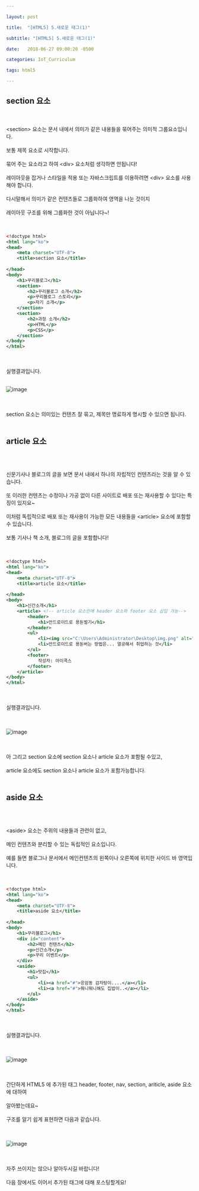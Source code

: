 ```yaml
---

layout: post

title:  "[HTML5] 5.새로운 태그(1)"

subtitle: "[HTML5] 5.새로운 태그(1)"

date:   2018-06-27 09:00:20 -0500

categories: IoT_Curriculum

tags: html5

---
```


## section 요소

<br>
<br>
&lt;section&gt; 요소는 문서 내에서 의미가 같은 내용들을 묶어주는 의미적 그룹요소입니다.
<br>
<br>
보통 제목 요소로 시작합니다.
<br>
<br>
묶어 주는 요소라고 하여 &lt;div&gt; 요소처럼 생각하면 안됩니다!
<br>
<br>
레이아웃을 잡거나 스타일을 적용 또는 자바스크립트를 이용하려면 &lt;div&gt; 요소를 사용해야 합니다.
<br>
<br>
다시말해서 의미가 같은 컨텐츠들로 그룹화하여 영역을 나눈 것이지 
<br>
<br>
레이아웃 구조를 위해 그룹화한 것이 아닙니다~!
<br>
<br>
<br>

```xml
<!doctype html>
<html lang="ko">
<head>
	<meta charset="UTF-8">
	<title>section 요소</title>
	
</head>
<body>
	<h1>꾸리블로그</h1>
	<section>
		<h2>꾸리블로그 소개</h2>
		<p>꾸리블로그 스토리</p>
		<p>자기 소개</p>
	</section>
	<section>
		<h2>과정 소개</h2>
		<p>HTML</p>
		<p>CSS</p>
	</section>
</body>
</html>
```

<br>
<br>
실행결과입니다.
<br>
<br>

![image](/image/HTML5_image/html5_image_05.png)

<br>
<br>
section 요소는 의미있는 컨텐츠 잘 묶고, 제목만 명료하게 명시할 수 있으면 됩니다.

<br>
<br>

## article 요소

<br>
<br>

신문기사나 블로그의 글을 보면 문서 내에서 하나의 자립적인 컨텐츠라는 것을 알 수 있습니다.
<br>
<br>
또 이러한 컨텐츠는 수정이나 가공 없이 다른 사이트로 배포 또는 재사용할 수 있다는 특징이 있지요~
<br>
<br>
이처럼 독립적으로 배포 또는 재사용이 가능한 모든 내용들을 &lt;article&gt; 요소에 포함할 수 있습니다.
<br>
<br>
보통 기사나 책 소개, 블로그의 글을 포함합니다!
<br>
<br>
<br>

```xml
<!doctype html>
<html lang="ko">
<head>
	<meta charset="UTF-8">
	<title>article 요소</title>
	
</head>
<body>
	<h1>신간소개</h1>
	<article> <!-- article 요소안에 header 요소와 footer 요소 삽입 가능-->
		<header>
			<h1>안드로이드로 용돈벌기</h1>
		</header>
		<ul>
			<li><img src="C:\Users\Administrator\Desktop\img.png" alt="안드로이드로 용돈벌기"></li>
			<li>안드로이드로 용돈버는 방법은... 열공해서 취업하는 것</li>
		</ul>
		<footer>
			작성자: 아이콕스
		</footer>
	</article>
</body>
</html>
```

<br>
<br>
실행결과입니다.
<br>
<br>
<br>

![image](/image/HTML5_image/html5_image_06.png)

<br>
<br>
아 그리고 section 요소에 section 요소나 article 요소가 포함될 수있고,
<br>
<br>
article 요소에도 section 요소나 article 요소가 포함가능합니다.

<br>
<br>

## aside 요소

<br>
<br>

&lt;aside&gt; 요소는 주위의 내용들과 관련이 없고,
<br>
<br>
메인 컨텐츠와 분리할 수 있는 독립적인 요소입니다.
<br>
<br>
예를 들면 블로그나 문서에서 메인컨텐츠의 왼쪽이나 오른쪽에 위치한 사이드 바 영역입니다.
<br>
<br>
<br>

```xml
<!doctype html>
<html lang="ko">
<head>
	<meta charset="UTF-8">
	<title>aside 요소</title>
	
</head>
<body>
	<h1>꾸리블로그</h1>
	<div id="content">
		<h2>메인 컨텐츠</h2>
		<p>신간소개</p>
		<p>꾸리 이벤트</p>
	</div>
	<aside>
		<h1>맛집</h1>
		<ul>
			<li><a href="#">응암동 감자탕이....</a></li>
			<li><a href="#">뭐니뭐니해도 집밥이..</a></li>
		</ul>
	</aside>
</body>
</html>
```

<br>
<br>
실행결과입니다.
<br>
<br>
<br>

![image](/image/HTML5_image/html5_image_07.png)

<br>
<br>
간단하게 HTML5 에 추가된 태그 header,  footer,  nav, section, ariticle, aside 요소에 대하여
<br>
<br>
알아봤는데요~
<br>
<br>
구조를 알기 쉽게 표현하면 다음과 같습니다.
<br>
<br>
<br>

![image](/image/HTML5_image/html5_image_08.png)

<br>
<br>
자주 쓰이지는 않으나 알아두시길 바랍니다!
<br>
<br>
다음 장에서도 이어서 추가된 태그에 대해 포스팅할게요!

